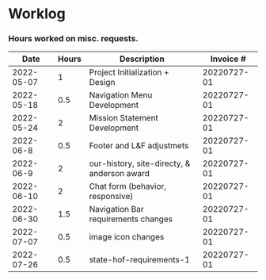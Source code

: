 # Worklog

### Hours worked on misc. requests.
| Date       | Hours | Description                                 | Invoice #    |
|------------|-------|---------------------------------------------|--------------|
| 2022-05-07 | 1     | Project Initialization + Design             | 20220727-01  |
| 2022-05-18 | 0.5   | Navigation Menu Development                 | 20220727-01  |
| 2022-05-24 | 2     | Mission Statement Development               | 20220727-01  |
| 2022-06-8  | 0.5   | Footer and L&F adjustmets                   | 20220727-01  |
| 2022-06-9  | 2     | our-history, site-directy, & anderson award | 20220727-01  |
| 2022-06-10 | 2     | Chat form (behavior, responsive)            | 20220727-01  |
| 2022-06-30 | 1.5   | Navigation Bar requirements changes         | 20220727-01  |
| 2022-07-07 | 0.5   | image icon changes                          | 20220727-01  |
| 2022-07-26 | 0.5   | state-hof-requirements-1                    | 20220727-01  |
